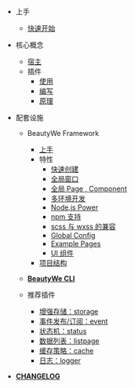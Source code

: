 
- 上手

    - [快速开始](contents/quick-start.md)

- 核心概念

    - [宿主](contents/core/the-host.md)
    - 插件
        - [使用](contents/core/plugin/use.md)
        - [编写](contents/core/plugin/write.md)
        - [原理](contents/core/plugin/how-to-work.md)

- 配套设施

    - BeautyWe Framework

        - [上手](contents/framework/introduce.md)
        - 特性
            - [快速创建](contents/framework/concept/quick-create.md)
            - [全局窗口](contents/framework/concept/global-view.md)
            - [全局 Page , Component](contents/framework/concept/global-page-component.md)
            - [多环境开发](contents/framework/concept/multi-env.md)
            - [Node.js Power](contents/framework/concept/nodejs-power.md)
            - [npm 支持](contents/framework/concept/npm.md)
            - [scss 与 wxss 的兼容](contents/framework/concept/compatible-with-wxss.md)
            - [Global Config](contents/framework/concept/global-config.md)
            - [Example Pages](contents/framework/concept/example-pages.md)
            - [UI 组件](contents/framework/concept/internal-components.md)
        - [项目结构](contents/framework/structure.md)

    - [**BeautyWe CLI**](remote/cli.md)    
        
    - 推荐插件

        - [增强存储：storage](remote/plugin-storage.md)
        - [事件发布/订阅：event](remote/plugin-event.md)
        - [状态机：status](remote/plugin-status.md)
        - [数据列表：listpage](remote/plugin-listpage.md)
        - [缓存策略：cache](remote/plugin-cache.md)
        - [日志：logger](remote/plugin-logger.md)

- [**CHANGELOG**](contents/changelog.md)
